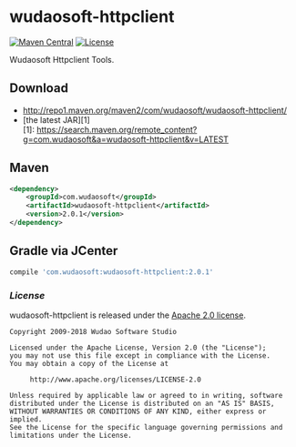 # wudaosoft-httpclient
[![Maven Central](https://maven-badges.herokuapp.com/maven-central/com.wudaosoft/wudaosoft-httpclient/badge.svg)](https://maven-badges.herokuapp.com/maven-central/com.wudaosoft/wudaosoft-httpclient/)
[![License](https://img.shields.io/badge/license-Apache%202-4EB1BA.svg)](https://www.apache.org/licenses/LICENSE-2.0.html)

Wudaosoft Httpclient Tools.

## Download

- http://repo1.maven.org/maven2/com/wudaosoft/wudaosoft-httpclient/  
- [the latest JAR][1]  
[1]: https://search.maven.org/remote_content?g=com.wudaosoft&a=wudaosoft-httpclient&v=LATEST

## Maven

```xml
<dependency>
    <groupId>com.wudaosoft</groupId>
    <artifactId>wudaosoft-httpclient</artifactId>
    <version>2.0.1</version>
</dependency>
```
## Gradle via JCenter

``` groovy
compile 'com.wudaosoft:wudaosoft-httpclient:2.0.1'
```
### *License*

wudaosoft-httpclient is released under the [Apache 2.0 license](LICENSE).

```
Copyright 2009-2018 Wudao Software Studio

Licensed under the Apache License, Version 2.0 (the "License");
you may not use this file except in compliance with the License.
You may obtain a copy of the License at

     http://www.apache.org/licenses/LICENSE-2.0

Unless required by applicable law or agreed to in writing, software
distributed under the License is distributed on an "AS IS" BASIS,
WITHOUT WARRANTIES OR CONDITIONS OF ANY KIND, either express or implied.
See the License for the specific language governing permissions and
limitations under the License.
```
